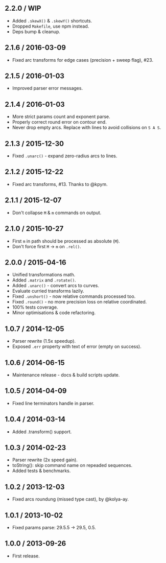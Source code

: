 2.2.0 / WIP
------------------

- Added `.skewX()` & `.skewY()` shortcuts.
- Dropped `Makefile`, use npm instead.
- Deps bump & cleanup.


2.1.6 / 2016-03-09
------------------

- Fixed arc transforms for edge cases (precision + sweep flag), #23.


2.1.5 / 2016-01-03
------------------

- Improved parser error messages.


2.1.4 / 2016-01-03
------------------

- More strict params count and exponent parse.
- Properly correct round error on contour end.
- Never drop empty arcs. Replace with lines to avoid collisions on `S A S`.


2.1.3 / 2015-12-30
------------------

- Fixed `.unarc()` - expand zero-radius arcs to lines.


2.1.2 / 2015-12-22
------------------

- Fixed arc transforms, #13. Thanks to @kpym.


2.1.1 / 2015-12-07
------------------

- Don't collapse `M` & `m` commands on output.


2.1.0 / 2015-10-27
------------------

- First `m` in path should be processed as absolute (`M`).
- Don't force first `M` -> `m` on `.rel()`.


2.0.0 / 2015-04-16
------------------

- Unified transformations math.
- Added `.matrix` and `.rotate()`.
- Added `.unarc()` - convert arcs to curves.
- Evaluate curried transforms lazily.
- Fixed `.unshort()` - now relative commands processed too.
- Fixed `.round()` - no more precision loss on relative coordinated.
- 100% tests coverage.
- Minor optimisations & code refactoring.


1.0.7 / 2014-12-05
------------------

- Parser rewrite (1.5x speedup).
- Exposed `.err` property with text of error (empty on success).


1.0.6 / 2014-06-15
------------------

- Maintenance release - docs & build scripts update.


1.0.5 / 2014-04-09
------------------

- Fixed line terminators handle in parser.


1.0.4 / 2014-03-14
------------------

- Added .transform() support.


1.0.3 / 2014-02-23
------------------

- Parser rewrite (2x speed gain).
- toString(): skip command name on repeaded sequences.
- Added tests & benchmarks.


1.0.2 / 2013-12-03
------------------

- Fixed arcs roundung (missed type cast), by @kolya-ay.


1.0.1 / 2013-10-02
------------------

- Fixed params parse: 29.5.5 -> 29.5, 0.5.


1.0.0 / 2013-09-26
------------------

- First release.
